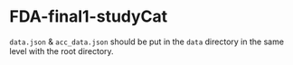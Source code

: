 # FDA-final1-studyCat
`data.json` & `acc_data.json` should be put in the `data` directory in the same level with the root directory.
